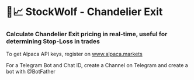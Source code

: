 # 🐺📈 StockWolf - Chandelier Exit
### Calculate Chandelier Exit pricing in real-time, useful for determining Stop-Loss in trades


To get Alpaca API keys, register on www.alpaca.markets

For a Telegram Bot and Chat ID, create a Channel on Telegram and create a bot with @BotFather
